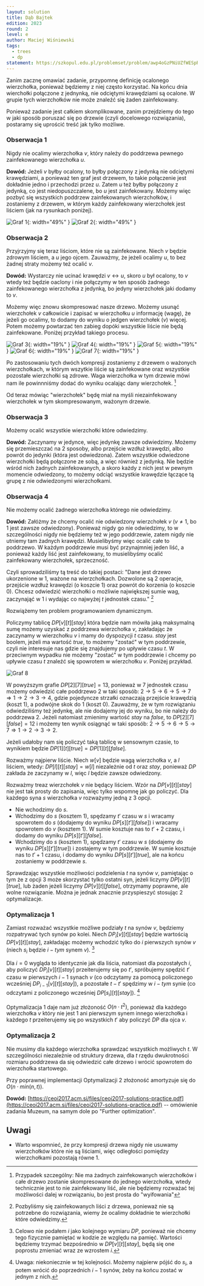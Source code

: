 ```yaml
---
layout: solution
title: Dąb Bajtek
edition: 2023
round: 2
level: e
author: Maciej Wiśniewski
tags:
  - trees
  - dp
statement: https://szkopul.edu.pl/problemset/problem/awp4oGzPNiUZfWESpR90Be2Y/site/
---
```


Zanim zacznę omawiać zadanie, przypomnę definicję ocalonego wierzchołka,
ponieważ będziemy z niej często korzystać.
Na końcu dnia wierchołki połączone z jednynką, nie odciętymi krawędziami są ocalone. 
W grupie tych wierzchołków nie może znaleźć się żaden zainfekowany.

Ponieważ zadanie jest całkiem skomplikowane, 
zanim przejdziemy do tego w jaki sposób poruszać się po drzewie 
(czyli docelowego rozwiązania), postaramy się uprościć treść jak tylko możliwe.

### Obserwacja 1

Nigdy nie ocalimy wierzchołka $v$, który należy do poddrzewa pewnego zainfekowanego wierzchołka $u$.

**Dowód:** Jeżeli $v$ byłby ocalony, to byłby połączony z jedynką nie odciętymi krawędziami,
a ponieważ ten graf jest drzewem, to takie połączenie jest dokładnie jedno i przechodzi przez $u$.
Zatem $u$ też byłby połączony z jedynką, co jest niedopuszczalene, bo $u$ jest zainfekowany.
Możemy więc pozbyć się wszystkich poddrzew zainfekowanych wierzchołków, i zostaniemy z drzewem, 
w którym każdy zainfekowany wierzchołek jest liściem (jak na rysunkach poniżej).

![Graf 1](mp2023-r2e-fig1.png){: width="49%" }
![Graf 2](mp2023-r2e-fig2.png){: width="49%" }

### Obserwacja 2

Przyjrzyjmy się teraz liściom, które nie są zainfekowane. 
Niech $v$ będzie zdrowym liściem, a $u$ jego ojcem. Zauważmy, że jeżeli ocalimy $u$,
to bez żadnej straty możemy też ocalić $v$.

**Dowód:** Wystarczy nie ucinać krawędzi $v \leftrightarrow u$, skoro $u$ był ocalony,
to $v$ wtedy też będzie oaclony i nie połączymy w ten sposób żadnego zainfekowanego wierzchołka
z jedynką, bo jedyny wierzchołek jaki dodamy to $v$.

Możemy więc znowu skompresować nasze drzewo. Możemy usunąć wierzchołek $v$ całkowicie i zapisać w wierzchołku
$u$ informację (wagę), że jeżeli go ocalimy, to dodamy do wyniku o jedgen wierzchołek ($v$) więcej. Potem możemy
powtarzać ten zabieg dopóki wszystkie liście nie będą zainfekowane. Poniżej przykład takiego procesu.

![Graf 3](mp2023-r2e-fig3.png){: width="19%" }
![Graf 4](mp2023-r2e-fig4.png){: width="19%" }
![Graf 5](mp2023-r2e-fig5.png){: width="19%" }
![Graf 6](mp2023-r2e-fig6.png){: width="19%" }
![Graf 7](mp2023-r2e-fig7.png){: width="19%" }

Po zastosowaniu tych dwóch kompresji zostaniemy z drzewem o ważonych wierzchołkach, w którym wszytkie liście są zainfekowane oraz
wszystkie pozostałe wierzchołki są zdrowe. Waga wierzchołka w tym drzewie mówi nam ile powinnniśmy dodać do wyniku ocalając dany
wierzchołek. [^1]

[^1]: Przypadek szczególny: Nie ma żadnych zainfekowanych wierzchołków i całe drzewo zostanie skompresowane do jednego wierzchołka, wtedy technicznie jest to nie zainfekowany liść, ale nie będziemy rozważać tej możliwości dalej w rozwiązaniu, bo jest prosta do "wyifowania"

Od teraz mówiąc "wierzchołek" będę miał na myśli niezainfekowany wierzchołek w tym skompresowanym, ważonym drzewie.


### Obserwacja 3

Możemy ocalić wszystkie wierzchołki które odwiedzimy.

**Dowód:** Zaczynamy w jedynce, więc jedynkę zawsze odwiedzimy. Możemy się przemieszczać na 2 sposoby, 
albo przejście wzdłuż krawędzi, albo powrót do jedynki (która jest odwiedzona). Zatem wszystkie odwiedzone wierzchołki
będą połączone ze sobą, a więc również z jedynką. Nie będzie wśród nich żadnych zainfekowanych, a skoro każdy z nich jest
w pewnym momencie odwiedzony, to możemy odciąć wszystkie krawędzie łączące tą grupę z nie odwiedzonymi wierzchołkami.

### Obserwacja 4

Nie możemy ocalić żadnego wierzchołka którego nie odwiedzimy.

**Dowód:** Załóżmy że chcemy ocalić nie odwiedzony wierzchołek $v$ ($v \neq 1$, bo $1$ jest zawsze odwiedzony). 
Ponieważ nigdy go nie odwiedzimy, to w szczególności nigdy nie będziemy też w jego poddrzewie, zatem nigdy nie utniemy
tam żadnych krawędzi. Musielibyśmy więc ocalić całe to poddrzewo. W każdym poddrzewie musi być przynajmniej jeden liść,
a ponieważ każdy liść jest zainfekowany, to musielibyśmy ocalić zainfekowany wierzchołek, sprzeczność.

Czyli sprowadziliśmy tą treść do takiej postaci:
"Dane jest drzewo ukorzenione w 1, ważone na wierzchołkach. Dozwolone są 2 operacje, przejście wzdłuż krawędzi (o koszcie 1)
oraz powrót do korzenia (o koszcie 0). Chcesz odwiedzić wierzchołki o możliwie największej sumie wag, zaczynająć w 1 i wydając
co najwyżej $t$ jednostek czasu." [^2]

[^2]: Pozbyliśmy się zainfekowanych liści z drzewa, ponieważ nie są potrzebne do rozwiązania, wiemy
że ocalimy dokładnie te wierzchołki które odwiedzimy.

Rozwiążemy ten problem programowaniem dynamicznym.

Policzymy tablicę $DP[v][t][stay]$ która będzie nam mówiła jaką maksymalną sumę możemy uzyskać z poddrzewa wierzchołka $v$,
zakładając że zaczynamy w wierzchołku $v$ i mamy do dyspozycji $t$ czasu. $stay$ jest boolem, jeżeli ma wartość $true$, to możemy
"zostać" w tym poddrzewie, czyli nie interesuje nas gdzie się znajdujemy po upływie czasu $t$. W przeciwnym wypadku nie możemy "zostać"
w tym poddrzewie i chcemy po upływie czasu $t$ znaleźć się spowrotem w wierzchołku $v$. Poniżej przykład.

![Graf 8](mp2023-r2e-fig8.png)

W powyższym grafie $DP[2][7][true] = 13$, ponieważ w 7 jednostek czasu możemy odwiedzić całe poddrzewo 2 w taki sposób:
$2 \rightarrow 5 \rightarrow 6 \rightarrow 5 \rightarrow 7 \Rightarrow 1 \rightarrow 2 \rightarrow 3 \rightarrow 4$, gdzie
pojedyncze strzałki oznaczają przejście krawędzią (koszt 1), a podwójne skok do 1 (koszt 0). Zauważmy, że w tym rozwiązaniu
odwiedziliśmy też jedynkę, ale nie dodajemy jej do wyniku, bo nie należy do poddrzewa 2.
Jeżeli natomiast zmienimy wartość $stay$ na $false$, to $DP[2][7][false] = 12$ i możemy ten wynik osiągnąć w taki sposób:
$2 \rightarrow 5 \rightarrow 6 \rightarrow 5 \rightarrow 7 \Rightarrow 1 \rightarrow 2 \rightarrow 3 \rightarrow 2$.

Jeżeli udałoby nam się policzyć taką tablicę w sensownym czasie, to wynikiem będzie $DP[1][t][true] = DP[1][t][false]$.

Rozważmy najpierw liście. Niech $w[v]$ będzie wagą wierzchołka $v$, a $l$ liściem, wtedy:
$DP[l][t][stay] = w[l]$ niezależnie od $t$ oraz $stay$, ponieważ $DP$ zakłada że zaczynamy w $l$, więc $l$ będzie zawsze
odwiedzony.

Rozważmy treaz wierzchołek $v$ nie będący liściem. Wzór na $DP[v][t][stay]$ nie jest tak prosty do zapisania, więc tylko
wspomnę jak go policzyć. Dla każdego syna $s$ wierzchołka $v$ rozważymy jedną z 3 opcji. 

- Nie wchodzimy do $s$.
- Wchodzimy do $s$ (kosztem 1), spędzamy $t'$ czasu w $s$ i wracamy spowrotem do $s$ (dodajemy do wyniku $DP[s][t'][false]$) 
i wracamy spowrotem do $v$ (kosztem 1). W sumie kosztuje nas to $t' + 2$ czasu, i dodamy do wyniku $DP[s][t'][false]$.
- Wchodzimy do $s$ (kosztem 1), spędzamy $t'$ czasu w $s$ (dodajemy do wyniku $DP[s][t'][true]$) i zostajemy w tym poddrzewie.
W sumie kosztuje nas to $t' + 1$ czasu, i dodamy do wyniku $DP[s][t'][true]$, ale na końcu zostaniemy w poddrzewie $s$.

Sprawdzając wszystkie możliwości podzielenia $t$ na synów $v$, pamiętając o tym że z opcji 3 może skorzystać tylko ostatni syn,
jeżeli liczymy $DP[v][t][true]$, lub żaden jeżeli liczymy $DP[v][t][false]$, otrzymamy poprawne, ale wolne rozwiązanie. Można 
je jednak znacznie przyspieszyć stosując 2 optymalizacje.

### Optymalizacja 1

Zamiast rozważać wszystkie możliwe podziały $t$ na synów $v$, będziemy rozpatrywać tych synów po kolei.
Niech $DP_i[v][t][stay]$ będzie wartością $DP[v][t][stay]$, zakładając możemy wchodzić tylko do $i$ pierwszych synów $v$ (niech $s_i$ będzie $i-tym$ synem $v$). [^3]

[^3]: Celowo nie podałem $i$ jako kolejnego wymiaru $DP$, ponieważ nie chcemy tego fizycznie pamiętać w kodzie ze względu na pamięć. Wartości będziemy trzymać bezpośrednio w $DP[v][t][stay]$, będą się one poprostu zmieniać wraz ze wzrostem $i$.

Dla $i = 0$ wygląda to identycznie jak dla liścia, natomiast dla pozostałych $i$, aby policzyć $DP_i[v][t][stay]$ przeiterujemy się po $t'$,
spróbujemy spędzić $t'$ czasu w pierwszych $i-1$ synach $v$ (co odczytamy za pomocą policzonego wcześniej $DP_{i-1}[v][t][stay]$), a pozostałe $t - t'$ spędzimy
w $i-tym$ synie (co odczytami z policzonego wcześniej $DP[s_i][t][stay]$). [^4]

[^4]: Uwaga: niekoniecznie w tej kolejności. Możemy najpierw pójść do $s_i$, a potem wrócić do poprzednich $i-1$ synów, żeby na końcu zostać w jednym z nich.

Optymalizacja 1 daje nam już złożoność $O(n\cdot t^2)$, ponieważ dla każdego wierzchołka $v$ który nie jest 1 ani pierwszym synem innego wierzchołka 
i każdego $t$ przeiterujemy się po wszystkich $t'$ aby policzyć $DP$ dla ojca $v$.

### Optymalizacja 2

Nie musimy dla każdego wierzchołka sprawdzać wszystkich możliwych $t$. W szczególności niezależnie od struktury drzewa, 
dla $t$ rzędu dwukrotności rozmiaru poddrzewa da się odwiedzić całe drzewo i wrócić spowrotem do wierzchołka startowego.

Przy poprawnej implementacji Optymalizacji 2 złożoność amortyzuje się do $O(n \cdot min(n, t))$.

**Dowód:** [https://ceoi2017.acm.si/files/ceoi2017-solutions-practice.pdf](https://ceoi2017.acm.si/files/ceoi2017-solutions-practice.pdf) -- omówienie zadania Muzeum, na samym dole po "Further optimization".

## Uwagi

- Warto wspomnieć, że przy kompresji drzewa nigdy nie usuwamy wierzchołków które nie są liściami, więc odległości pomiędzy wierzchołkami pozostają równe 1.
